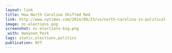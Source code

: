```yaml
---
layout: link
title: How North Carolina Shifted Red
link: http://www.nytimes.com/2014/09/23/us/north-carolina-in-political-flux-battles-for-its-identity.html#how-north-carolina-shifted-red
image: nc-elections.png
screenshot: nc-elections-big.png
_with: Haeyoun Park
tags: static,elections,politics
publication: NYT
---
```

